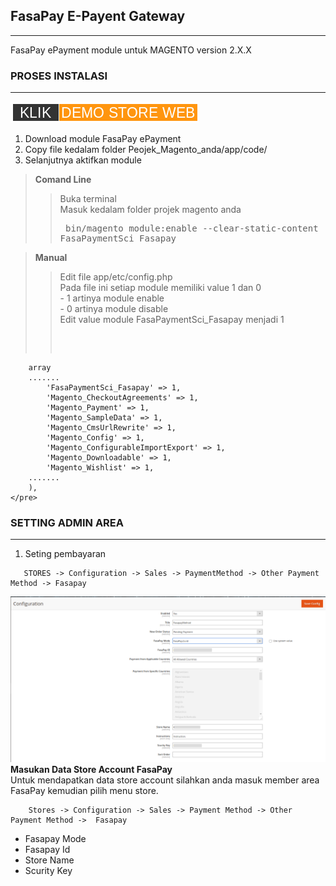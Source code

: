 ## FasaPay E-Payent Gateway
---
FasaPay ePayment module untuk MAGENTO version 2.X.X
### PROSES INSTALASI
---
[![button](/doc/demostore.png)](https://magstore.fasapay.id/)

1. Download module FasaPay ePayment
2. Copy file kedalam folder Peojek_Magento_anda/app/code/
3. Selanjutnya aktifkan module

> **Comand Line**
>> Buka terminal
<br /> Masuk kedalam folder projek magento anda
<br /> <pre>
        bin/magento module:enable --clear-static-content FasaPaymentSci_Fasapay
    </pre>

> **Manual**
>> Edit file app/etc/config.php
<br /> Pada file ini setiap module memiliki value 1 dan 0 
    <br />- 1 artinya module enable
    <br />- 0 artinya module disable
<br /> Edit value module FasaPaymentSci_Fasapay menjadi 1
>> <pre> 
        array 
        .......
            'FasaPaymentSci_Fasapay' => 1,
            'Magento_CheckoutAgreements' => 1,
            'Magento_Payment' => 1,
            'Magento_SampleData' => 1,
            'Magento_CmsUrlRewrite' => 1,
            'Magento_Config' => 1,
            'Magento_ConfigurableImportExport' => 1,
            'Magento_Downloadable' => 1,
            'Magento_Wishlist' => 1,
        .......
        ),
    </pre>

### SETTING ADMIN AREA
---
1. Seting pembayaran 
```
   STORES -> Configuration -> Sales -> PaymentMethod -> Other Payment Method -> Fasapay
```
<kbd> <img src="/doc/Screenshot.png" width="700px"/></kbd><br />
**Masukan Data Store Account FasaPay**<br />
Untuk mendapatkan data store account silahkan anda masuk member area FasaPay kemudian pilih menu store.<br />
```
    Stores -> Configuration -> Sales -> Payment Method -> Other Payment Method ->  Fasapay
```
  + Fasapay Mode
  + Fasapay Id
  + Store Name
  + Scurity Key


